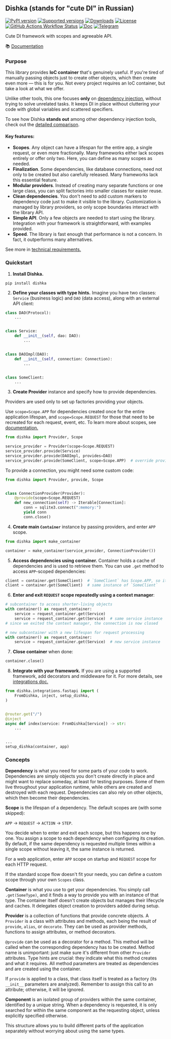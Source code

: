 ## Dishka (stands for "cute DI" in Russian)

[![PyPI version](https://badge.fury.io/py/dishka.svg)](https://pypi.python.org/pypi/dishka)
[![Supported versions](https://img.shields.io/pypi/pyversions/dishka.svg)](https://pypi.python.org/pypi/dishka)
[![Downloads](https://img.shields.io/pypi/dm/dishka.svg)](https://pypistats.org/packages/dishka)
[![License](https://img.shields.io/github/license/reagento/dishka)](https://github.com/reagento/dishka/blob/master/LICENSE)
[![GitHub Actions Workflow Status](https://img.shields.io/github/actions/workflow/status/reagento/dishka/setup.yml)](https://github.com/reagento/dishka/actions)
[![Doc](https://readthedocs.org/projects/dishka/badge/?version=latest&style=flat)](https://dishka.readthedocs.io)
[![Telegram](https://img.shields.io/badge/💬-Telegram-blue)](https://t.me/reagento_ru)

Cute DI framework with scopes and agreeable API.

📚 [Documentation](https://dishka.readthedocs.io)

### Purpose

This library provides **IoC container** that's genuinely useful.
If you're tired of manually passing objects just to create other objects, which then create even more — this is for
you.
Not every project requires an IoC container, but take a look at what we offer.

Unlike other tools, this one focuses **only**
on [dependency injection](https://dishka.readthedocs.io/en/latest/di_intro.html), without trying to solve unrelated
tasks.
It keeps DI in place without cluttering your code with global variables and scattered specifiers.

To see how Dishka **stands out** among other dependency injection tools, check out
the [detailed comparison](https://dishka.readthedocs.io/en/latest/alternatives.html).

#### Key features:

* **Scopes**. Any object can have a lifespan for the entire app, a single request, or even more fractionally. Many
  frameworks either lack scopes entirely or offer only two. Here, you can define as many scopes as needed.
* **Finalization**. Some dependencies, like database connections, need not only to be created but also carefully
  released. Many frameworks lack this essential feature.
* **Modular providers**. Instead of creating many separate functions or one large class, you can split factories
  into smaller classes for easier reuse.
* **Clean dependencies**. You don't need to add custom markers to dependency code just to make it visible to the
  library. Customization is managed by library providers, so only scope boundaries interact with the library API.
* **Simple API**. Only a few objects are needed to start using the library. Integration with your framework is
  straightforward, with examples provided.
* **Speed**. The library is fast enough that performance is not a concern. In fact, it outperforms many
  alternatives.

See more in [technical requirements.](https://dishka.readthedocs.io/en/latest/requirements/technical.html)

### Quickstart

1. **Install Dishka.**

```shell
pip install dishka
```

2. **Define your classes with type hints.** Imagine you have two classes: `Service` (business logic) and
   `DAO` (data access), along with an external API client:

```python
class DAO(Protocol):
    ...


class Service:
    def __init__(self, dao: DAO):
        ...


class DAOImpl(DAO):
    def __init__(self, connection: Connection):
        ...


class SomeClient:
    ...
```

3. **Create Provider** instance and specify how to provide dependencies.

Providers are used only to set up factories providing your objects.

Use `scope=Scope.APP` for dependencies created once for the entire application lifespan,
and `scope=Scope.REQUEST` for those that need to be recreated for each request, event, etc.
To learn more about scopes, see [documentation.](https://dishka.readthedocs.io/en/latest/advanced/scopes.html)

```python
from dishka import Provider, Scope

service_provider = Provider(scope=Scope.REQUEST)
service_provider.provide(Service)
service_provider.provide(DAOImpl, provides=DAO)
service_provider.provide(SomeClient, scope=Scope.APP)  # override provider scope
```

To provide a connection, you might need some custom code:

```python
from dishka import Provider, provide, Scope


class ConnectionProvider(Provider):
    @provide(scope=Scope.REQUEST)
    def new_connection(self) -> Iterable[Connection]:
        conn = sqlite3.connect(":memory:")
        yield conn
        conn.close()
```

4. **Create main `Container`** instance by passing providers, and enter `APP` scope.

```python
from dishka import make_container

container = make_container(service_provider, ConnectionProvider())
```

5. **Access dependencies using container.** Container holds a cache of dependencies and is used to retrieve them.
   You can use `.get` method to access `APP`-scoped dependencies:

```python
client = container.get(SomeClient)  # `SomeClient` has Scope.APP, so it is accessible here
client = container.get(SomeClient)  # same instance of `SomeClient`
```

6. **Enter and exit `REQUEST` scope repeatedly using a context manager**:

```python
# subcontainer to access shorter-living objects
with container() as request_container:
    service = request_container.get(Service)
    service = request_container.get(Service)  # same service instance
# since we exited the context manager, the connection is now closed

# new subcontainer with a new lifespan for request processing
with container() as request_container:
    service = request_container.get(Service)  # new service instance
```

7. **Close container** when done:

```python
container.close()
```

8. **Integrate with your framework.** If you are using a supported framework, add decorators and middleware for it.
   For more details, see [integrations doc.](https://dishka.readthedocs.io/en/latest/integrations/index.html)

```python
from dishka.integrations.fastapi import (
    FromDishka, inject, setup_dishka,
)


@router.get("/")
@inject
async def index(service: FromDishka[Service]) -> str:
    ...


...
setup_dishka(container, app)
```

### Concepts

**Dependency** is what you need for some parts of your code to work.
Dependencies are simply objects you don't create directly in place and might want to replace someday, at least for
testing purposes.
Some of them live throughout your application runtime, while others are created and destroyed with each request.
Dependencies can also rely on other objects, which then become their dependencies.

**Scope** is the lifespan of a dependency. The default scopes are (with some skipped):

`APP` -> `REQUEST` -> `ACTION` -> `STEP`.

You decide when to enter and exit each scope, but this happens one by one.
You assign a scope to each dependency when configuring its creation.
By default, if the same dependency is requested multiple times within a single scope without leaving it, the same
instance is returned.

For a web application, enter `APP` scope on startup and `REQUEST` scope for each HTTP request.

If the standard scope flow doesn't fit your needs, you can define a custom scope through your own `Scopes` class.

**Container** is what you use to get your dependencies.
You simply call `.get(SomeType)`, and it finds a way to provide you with an instance of that type.
The container itself doesn't create objects but manages their lifecycle and caches.
It delegates object creation to providers added during setup.

**Provider** is a collection of functions that provide concrete objects.
A `Provider` is a class with attributes and methods, each being the result of `provide`, `alias`, or
`decorate`.
They can be used as provider methods, functions to assign attributes, or method decorators.

`@provide` can be used as a decorator for a method.
This method will be called when the corresponding dependency has to be created.
Method name is unimportant: just make sure it's different from other `Provider` attributes.
Type hints are crucial: they indicate what this method creates and what it requires.
All method parameters are treated as dependencies and are created using the container.

If `provide` is applied to a class, that class itself is treated as a factory (its `__init__` parameters are analyzed).
Remember to assign this call to an attribute; otherwise, it will be ignored.

**Component** is an isolated group of providers within the same container, identified by a unique string. When a
dependency is requested, it is only searched for within the same component as the requesting object, unless explicitly
specified otherwise.

This structure allows you to build different parts of the application separately without worrying about using the same
types.

